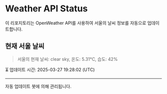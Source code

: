
# Weather API Status

이 리포지토리는 OpenWeather API를 사용하여 서울의 날씨 정보를 자동으로 업데이트합니다.

## 현재 서울 날씨
> 서울의 현재 날씨: clear sky, 온도: 5.31°C, 습도: 42%

⏳ 업데이트 시간: 2025-03-27 19:28:02 (UTC)

---
자동 업데이트 봇에 의해 관리됩니다.
